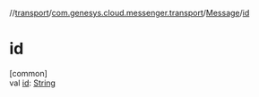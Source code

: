 //[transport](../../../index.md)/[com.genesys.cloud.messenger.transport](../index.md)/[Message](index.md)/[id](id.md)

# id

[common]\
val [id](id.md): [String](https://kotlinlang.org/api/latest/jvm/stdlib/kotlin/-string/index.html)
